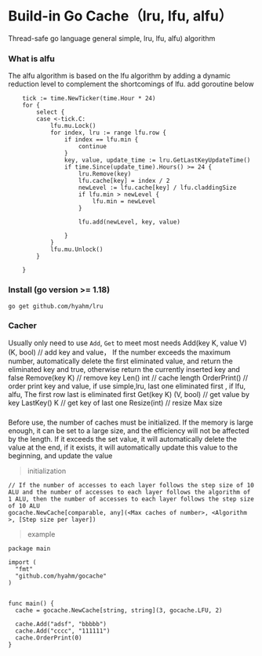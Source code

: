 # Build-in Go Cache（lru, lfu, alfu）
Thread-safe go language general simple, lru, lfu, alfu) algorithm

### What is alfu
The alfu algorithm is based on the lfu algorithm by adding a dynamic reduction level to complement the shortcomings of lfu.
add goroutine below
```
	tick := time.NewTicker(time.Hour * 24)
	for {
		select {
		case <-tick.C:
			lfu.mu.Lock()
			for index, lru := range lfu.row {
				if index == lfu.min {
					continue
				}
				key, value, update_time := lru.GetLastKeyUpdateTime()
				if time.Since(update_time).Hours() >= 24 {
					lru.Remove(key)
					lfu.cache[key] = index / 2
					newLevel := lfu.cache[key] / lfu.claddingSize
					if lfu.min > newLevel {
						lfu.min = newLevel
					}

					lfu.add(newLevel, key, value)

				}
			}
			lfu.mu.Unlock()
		}

	}
```
### Install (go version >= 1.18)
```
go get github.com/hyahm/lru
```

### Cacher 
Usually only need to use `Add`, `Get` to meet most needs
Add(key K, value V) (K, bool) // add key and value， If the number exceeds the maximum number, automatically delete the first eliminated value, and return the eliminated key and true, otherwise return the currently inserted key and false
Remove(key K)                 // remove key
Len() int                     // cache length
OrderPrint()                  // order print key and value, if use simple,lru, last one eliminated first , if lfu, alfu, The first row last is eliminated first
Get(key K) (V, bool)          // get value by key
LastKey() K                   // get key of last one
Resize(int)                   // resize Max size
### 
Before use, the number of caches must be initialized. If the memory is large enough, it can be set to a large size, and the efficiency will not be affected by the length.
If it exceeds the set value, it will automatically delete the value at the end, if it exists, it will automatically update this value to the beginning, and update the value
 > initialization
  ```
  // If the number of accesses to each layer follows the step size of 10 ALU and the number of accesses to each layer follows the algorithm of 1 ALU, then the number of accesses to each layer follows the step size of 10 ALU
  gocache.NewCache[comparable, any](<Max caches of number>, <Algorithm >, [Step size per layer])
  ```
 > example
  ```
package main

import (
	"fmt"
	"github.com/hyahm/gocache"
)


func main() {
	cache = gocache.NewCache[string, string](3, gocache.LFU, 2)

	cache.Add("adsf", "bbbbb")
	cache.Add("cccc", "111111")
	cache.OrderPrint(0)
}
```
